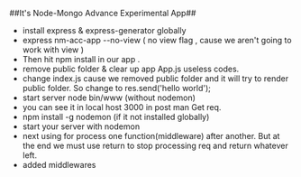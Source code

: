 ##It's Node-Mongo Advance Experimental App##

- install express & express-generator globally
- express nm-acc-app --no-view ( no view flag , cause we aren't going to work with view )
- Then hit npm install in our app .
- remove public folder & clear up app App.js useless codes.
- change index.js cause we removed public folder and it will try to render public folder. So change to res.send('hello world');
- start server node bin/www (without nodemon)
- you can see it in local host 3000 in post man Get req.
- npm install -g nodemon (if it not installed globally)
- start your server with nodemon
- next using for process one function(middleware) after another. But at the end we must use return to stop processing req and return whatever left.
- added middlewares
